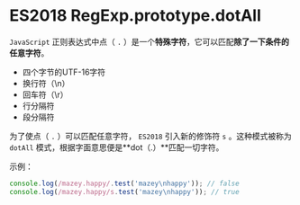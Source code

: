 # ES2018 RegExp.prototype.dotAll

`JavaScript` 正则表达式中点（ `.` ）是一个**特殊字符**，它可以匹配**除了一下条件的任意字符**。

* 四个字节的UTF-16字符
* 换行符（\n）
* 回车符（\r）
* 行分隔符
* 段分隔符

为了使点（ `.` ）可以匹配任意字符， `ES2018` 引入新的修饰符 `s` 。这种模式被称为 `dotAll` 模式，根据字面意思便是**dot（.）**匹配一切字符。

示例：

```javascript
console.log(/mazey.happy/.test('mazey\nhappy')); // false
console.log(/mazey.happy/s.test('mazey\nhappy')); // true
```
